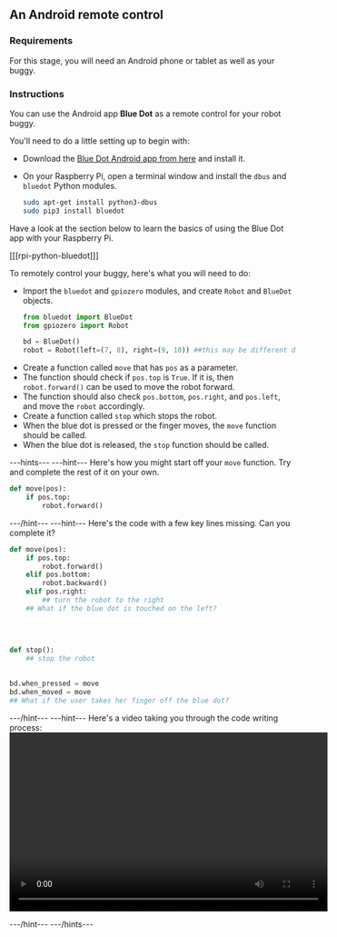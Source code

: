 ## An Android remote control

### Requirements
For this stage, you will need an Android phone or tablet as well as your buggy.

### Instructions
You can use the Android app **Blue Dot** as a remote control for your robot buggy.

You'll need to do a little setting up to begin with:

- Download the [Blue Dot Android app from here](https://play.google.com/store/apps/details?id=com.stuffaboutcode.bluedot&hl=en_GB) and install it.
- On your Raspberry Pi, open a terminal window and install the `dbus` and `bluedot` Python modules.

	```bash
	sudo apt-get install python3-dbus
	sudo pip3 install bluedot
	```

Have a look at the section below to learn the basics of using the Blue Dot app with your Raspberry Pi.

[[[rpi-python-bluedot]]]

To remotely control your buggy, here's what you will need to do:

- Import the `bluedot` and `gpiozero` modules, and create `Robot` and `BlueDot` objects.
  ```python
  from bluedot import BlueDot
  from gpiozero import Robot

  bd = BlueDot()
  robot = Robot(left=(7, 8), right=(9, 10)) ##this may be different depending on your wiring
  ```
- Create a function called `move` that has `pos` as a parameter.
- The function should check if `pos.top` is `True`. If it is, then `robot.forward()` can be used to move the robot forward.
- The function should also check `pos.bottom`, `pos.right`, and `pos.left`, and move the `robot` accordingly.
- Create a function called `stop` which stops the robot.
- When the blue dot is pressed or the finger moves, the `move` function should be called.
- When the blue dot is released, the `stop` function should be called.

---hints--- ---hint---
Here's how you might start off your `move` function. Try and complete the rest of it on your own.

```python
def move(pos):
	if pos.top:
		robot.forward()
```
---/hint--- ---hint---
Here's the code with a few key lines missing. Can you complete it?
```python
def move(pos):
    if pos.top:
        robot.forward()
    elif pos.bottom:
        robot.backward()
    elif pos.right:
		## turn the robot to the right
	## What if the blue dot is touched on the left?
   
   
   

def stop():
	## stop the robot
   

bd.when_pressed = move
bd.when_moved = move
## What if the user takes her finger off the blue dot?
```
---/hint--- ---hint---
Here's a video taking you through the code writing process:
<video width="560" height="315" controls>
<source src="images/blue-dot-remote.webm" type="video/webm">
If your browser does not support WebM video, try Firefox or Chrome.
</video>

---/hint--- ---/hints---
